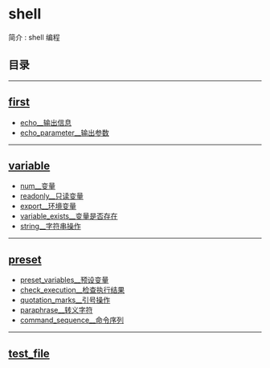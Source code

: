 <!--
 * @Author: cpu_code
 * @Date: 2020-07-27 19:11:10
 * @LastEditTime: 2020-07-28 12:16:30
 * @FilePath: \shell\README.md
 * @Gitee: https://gitee.com/cpu_code
 * @Github: https://github.com/CPU-Code
 * @CSDN: https://blog.csdn.net/qq_44226094
 * @Gitbook: https://923992029.gitbook.io/cpucode/
--> 

# shell


简介 : shell 编程


## 目录




-------------------

## [first](first)

* [echo__输出信息](first/echo.sh)
* [echo_parameter__输出参数](first/echo_parameter.sh)

-----------------

## [variable](variable)

* [num__变量](variable/num.sh)
* [readonly__只读变量](variable/readonly.sh)
* [export__环境变量](variable/export.sh)
* [variable_exists__变量是否存在](variable/variable_exists.sh)
* [string__字符串操作](variable/string.sh)

---------------------

## [preset](preset)

* [preset_variables__预设变量](preset/preset_variables.sh)
* [check_execution__检查执行结果](preset/check_execution.sh)
* [quotation_marks__引号操作](preset/quotation_marks.sh)
* [paraphrase__转义字符](preset/paraphrase.sh)
* [command_sequence__命令序列](preset/command_sequence.sh)

-------------

## [test_file](test_file)



